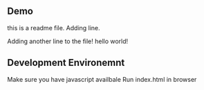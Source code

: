 ## Demo 
this is a readme file.
Adding line.

Adding another line to the file!
hello world!
## Development Environemnt

Make sure you have javascript availbale
Run index.html in browser
